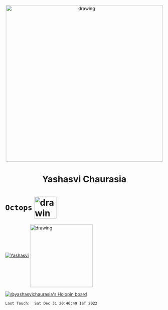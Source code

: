 
<div align="center">
<img align="center" src="https://rook.io/images/index-what-is-rook.svg" alt="drawing" width="500"/>
<h1>Yashasvi Chaurasia</h1> 
</div>

# `Octops` <img align="center" src="https://github.githubassets.com/images/mona-loading-default.gif" alt="drawing" width="70"/>

[![Yashasvi](https://github-readme-stats.vercel.app/api?username=YashasviChaurasia&show_icons=true&theme=merko&count_private=true)](https://github.com/anuraghazra/github-readme-stats) <img align="center" src="https://rook.io/images/index-hero.svg" alt="drawing" width="200"/>

[![@yashasvichaurasia's Holopin board](https://holopin.me/yashasvichaurasia)](https://holopin.io/@yashasvichaurasia)

    Last Touch:  Sat Dec 31 20:46:49 IST 2022
    




